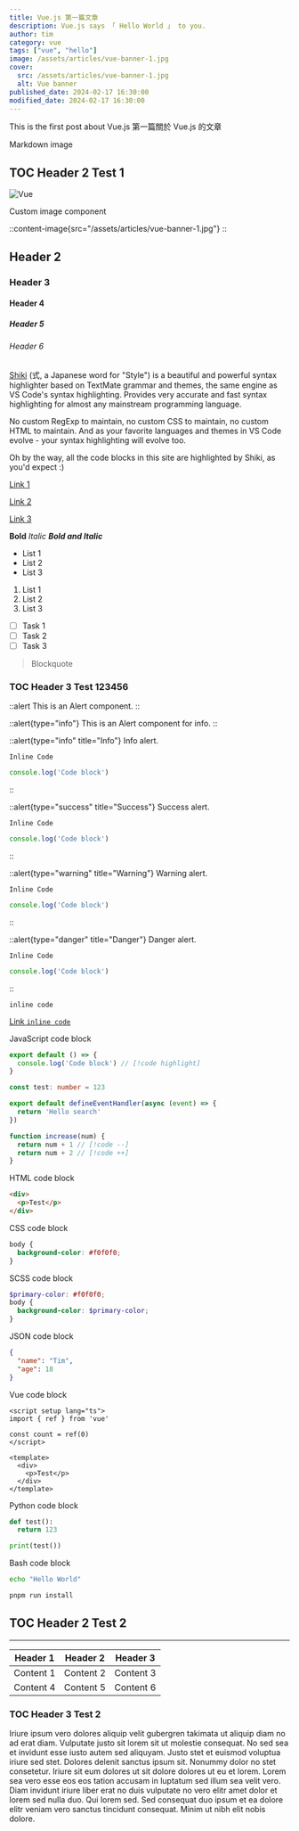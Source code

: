 ```yaml
---
title: Vue.js 第一篇文章
description: Vue.js says 「 Hello World 」 to you.
author: tim
category: vue
tags: ["vue", "hello"]
image: /assets/articles/vue-banner-1.jpg
cover:
  src: /assets/articles/vue-banner-1.jpg
  alt: Vue banner
published_date: 2024-02-17 16:30:00
modified_date: 2024-02-17 16:30:00
---
```


This is the first post about Vue.js
第一篇關於 Vue.js 的文章

Markdown image

## TOC Header 2 Test 1

![Vue](/assets/articles/vue-banner-1.jpg)

Custom image component

::content-image{src="/assets/articles/vue-banner-1.jpg"}
::

## Header 2
### Header 3
#### Header 4
##### Header 5
###### Header 6

[Shiki](https://shiki.style/) (式, a Japanese word for "Style") is a beautiful and powerful syntax highlighter based on TextMate grammar and themes, the same engine as VS Code's syntax highlighting. Provides very accurate and fast syntax highlighting for almost any mainstream programming language.

No custom RegExp to maintain, no custom CSS to maintain, no custom HTML to maintain. And as your favorite languages and themes in VS Code evolve - your syntax highlighting will evolve too.

Oh by the way, all the code blocks in this site are highlighted by Shiki, as you'd expect :)

[Link 1](https://vuejs.org/)

[Link 2](https://vuejs.org/)

[Link 3](https://vuejs.org/)

**Bold** *Italic* ***Bold and Italic***

- List 1
- List 2
- List 3

1. List 1
2. List 2
3. List 3

- [ ] Task 1
- [ ] Task 2
- [ ] Task 3

> Blockquote

### TOC Header 3 Test 123456

::alert
This is an Alert component.
::

::alert{type="info"}
This is an Alert component for info.
::

::alert{type="info" title="Info"}
Info alert.

`Inline Code`

```js
console.log('Code block')
```
::

::alert{type="success" title="Success"}
Success alert.

`Inline Code`

```js
console.log('Code block')
```
::

::alert{type="warning" title="Warning"}
Warning alert.

`Inline Code`

```js
console.log('Code block')
```
::

::alert{type="danger" title="Danger"}
Danger alert.

`Inline Code`

```js
console.log('Code block')
```
::

`inline code`

[Link `inline code`](https://vuejs.org/)

JavaScript code block

```js [file.js] meta-info=val
export default () => {
  console.log('Code block') // [!code highlight]
}
```

```ts {1,3-4} [server/api/search.ts]
const test: number = 123

export default defineEventHandler(async (event) => {
  return 'Hello search'
})
```

```js [test.js]
function increase(num) {
  return num + 1 // [!code --]
  return num + 2 // [!code ++]
}
```

HTML code block

```html
<div>
  <p>Test</p>
</div>
```

CSS code block

```css
body {
  background-color: #f0f0f0;
}
```

SCSS code block

```scss
$primary-color: #f0f0f0;
body {
  background-color: $primary-color;
}
```

JSON code block

```json
{
  "name": "Tim",
  "age": 18
}
```

Vue code block

```vue
<script setup lang="ts">
import { ref } from 'vue'

const count = ref(0)
</script>

<template>
  <div>
    <p>Test</p>
  </div>
</template>
```

Python code block

```python
def test():
  return 123

print(test())
```

Bash code block

```bash
echo "Hello World"

pnpm run install
```

## TOC Header 2 Test 2

---

| Header 1 | Header 2 | Header 3 |
| -------- | -------- | -------- |
| Content 1 | Content 2 | Content 3 |
| Content 4 | Content 5 | Content 6 |

### TOC Header 3 Test 2

Iriure ipsum vero dolores aliquip velit gubergren takimata ut aliquip diam no ad erat diam. Vulputate justo sit lorem sit ut molestie consequat. No sed sea et invidunt esse iusto autem sed aliquyam. Justo stet et euismod voluptua iriure sed stet. Dolores delenit sanctus ipsum sit. Nonummy dolor no stet consetetur. Iriure sit eum dolores ut sit dolore dolores ut eu et lorem. Lorem sea vero esse eos eos tation accusam in luptatum sed illum sea velit vero. Diam invidunt iriure liber erat no duis vulputate no vero elitr amet dolor et lorem sed nulla duo. Qui lorem sed. Sed consequat duo ipsum et ea dolore elitr veniam vero sanctus tincidunt consequat. Minim ut nibh elit nobis dolore.
